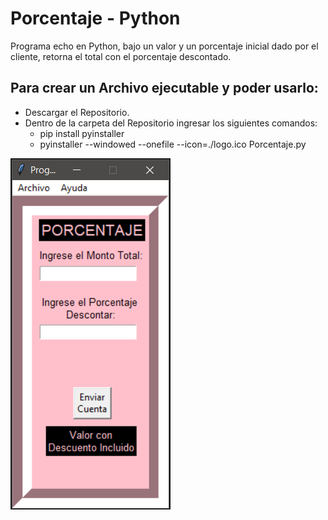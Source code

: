 # Porcentaje - Python
Programa echo en Python, bajo un valor y un porcentaje inicial dado por el cliente, retorna el total con el porcentaje descontado.

## Para crear un Archivo ejecutable y poder usarlo:
- Descargar el Repositorio.
- Dentro de la carpeta del Repositorio ingresar los siguientes comandos:
  -  pip install pyinstaller
  -  pyinstaller --windowed --onefile --icon=./logo.ico Porcentaje.py

![Porcentaje](./img/Porcentaje.png)
